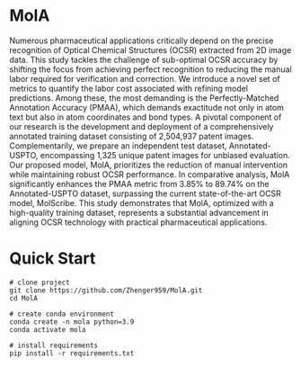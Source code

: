 <!--
 * @Author: Jiaxin Zheng
 * @Date: 2024-10-01 19:19:48
 * @LastEditors: Jiaxin Zheng
 * @LastEditTime: 2024-10-01 19:56:53
 * @Description: 
-->

# MolA
Numerous pharmaceutical applications critically depend on the precise recognition of Optical Chemical Structures (OCSR) extracted from 2D image data. This study tackles the challenge of sub-optimal OCSR accuracy by shifting the focus from achieving perfect recognition to reducing the manual labor required for verification and correction. We introduce a novel set of metrics to quantify the labor cost associated with refining model predictions. Among these, the most demanding is the Perfectly-Matched Annotation Accuracy (PMAA), which demands exactitude not only in atom text but also in atom coordinates and bond types. A pivotal component of our research is the development and deployment of a comprehensively annotated training dataset consisting of 2,504,937 patent images. Complementarily, we prepare an independent test dataset, Annotated-USPTO, encompassing 1,325 unique patent images for unbiased evaluation. Our proposed model, MolA, prioritizes the reduction of manual intervention while maintaining robust OCSR performance. In comparative analysis, MolA significantly enhances the PMAA metric from 3.85% to 89.74% on the Annotated-USPTO dataset, surpassing the current state-of-the-art OCSR model, MolScribe. This study demonstrates that MolA, optimized with a high-quality training dataset, represents a substantial advancement in aligning OCSR technology with practical pharmaceutical applications.


# Quick Start
```
# clone project
git clone https://github.com/Zhenger959/MolA.git
cd MolA

# create conda environment
conda create -n mola python=3.9
conda activate mola

# install requirements
pip install -r requirements.txt
```